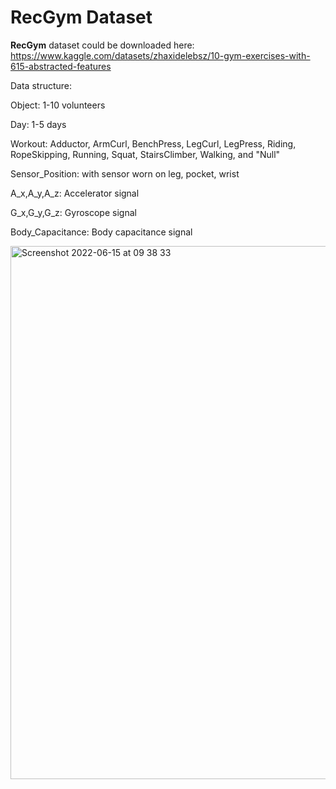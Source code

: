 

# RecGym Dataset 

**RecGym** dataset could be downloaded here: 
https://www.kaggle.com/datasets/zhaxidelebsz/10-gym-exercises-with-615-abstracted-features

Data structure: 

Object: 1-10 volunteers

Day: 1-5 days

Workout: Adductor, ArmCurl, BenchPress, LegCurl, LegPress, Riding, RopeSkipping, Running, Squat, StairsClimber, Walking, and "Null"

Sensor_Position: with sensor worn on leg, pocket, wrist

A_x,A_y,A_z: Accelerator signal

G_x,G_y,G_z: Gyroscope signal 

Body_Capacitance: Body capacitance signal



<img width="853" alt="Screenshot 2022-06-15 at 09 38 33" src="https://user-images.githubusercontent.com/12549420/173771312-7ca6049e-f01d-4af1-9e7e-8a801a240fff.png">



